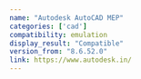 ```yaml
---
name: "Autodesk AutoCAD MEP"
categories: ['cad']
compatibility: emulation
display_result: "Compatible"
version_from: "8.6.52.0"
link: https://www.autodesk.in/
---
```


